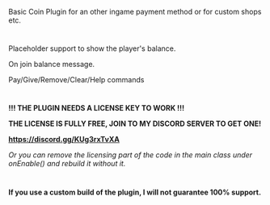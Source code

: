Basic Coin Plugin for an other ingame payment method or for custom shops etc.

#
Placeholder support to show the player's balance.

On join balance message.

Pay/Give/Remove/Clear/Help commands

#

**!!! THE PLUGIN NEEDS A LICENSE KEY TO WORK !!!**

**THE LICENSE IS FULLY FREE, JOIN TO MY DISCORD SERVER TO GET ONE!**

**https://discord.gg/KUg3rxTvXA**

*Or you can remove the licensing part of the code in the main class under onEnable() and rebuild it without it.*

#
**If you use a custom build of the plugin, I will not guarantee 100% support.**
